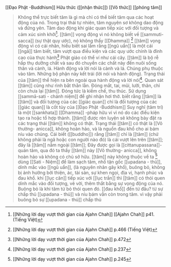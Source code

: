 [[Đạo Phật -Buddhism]]
Hữu thức ([[nhận thức]])
[[Vô thức]]
[[phóng tâm]]
> Không thể trực biết tâm là gì mà chỉ có thể biết tâm qua các hoạt động của nó. Trong trại thái tự nhiên, tâm nguyên sơ không dao động và đứng yên. Tâm dao động khi giác quan tiếp xúc với  đối tượng và cảm xúc sinh khởi[^1].
> [[tâm]] vọng động vì nó không biết về [[sammuti-sacca]] (sự thật quy ước), nó không thấy [[Dhamma]] [^2]
> [[tâm]] vọng động vì có cái nhân, hiểu biết sai lầm rằng [[ngũ uẩn]] là một cái [[ngã]]
> tâm biết, tâm vượt qua điều kiện và các quy ước chính là đỉnh cao của thực hành[^3]
> Phật giáo có thể ví như cái cây. [[tâm]] là bộ rễ hấp thụ dưỡng chất và sau đó chuyển các chất này đến nuôi sống thân và cành, lá. Hành động và lời nói là cành và lá. Chúng phụ thuộc vào tâm. Những bộ phận này kết trái (lời nói và hành động). Trạng thái của [[tâm]] thể hiện ra bên ngoài qua hành động và lời nói[^4].
> Quan sát [[tâm]] cũng như rình bắt thằn lằn. Đóng mắt, tai, mũi, lưỡi, thân, chỉ còn chưa lại [[tâm]]. Đóng tức là kiềm chế, thu thúc. Sử dụng [[sammā-sati - chánh niệm]] để ghi nhận hơi thở.
> biết rằng [[tâm]] là [[tâm]] và đối tượng của các [[giác quan]] chỉ là đối tượng của các [[giác quan]] là cốt tủy của [[Đạo Phật -Buddhism]]
> Suy nghĩ (tâm trí) là một [[sankhata]] [[Dhamma]] -pháp hữu vi vì nó do các điều kiện tạo ra hoặc tổ hợp thành. [[tâm]] được rèn luyện sẽ không bày đặt ra các trạng thái [[tâm]] không có thật. Trạng thái [[tâm]] có thật là [[Vô thường- anicca]], không hoàn hảo, và là nguồn đau khổ cho ai bám níu vào chúng.
> Cái biết ([[buddho]]) rằng [[tâm]] chỉ là [[tâm]] (chứ không phải là ngã hoặc con người nào đó) là cái vượt lên trên [[tâm]]; đây là [[tâm]] nằm ngoài [[tâm]]; Đây được gọi là [[cittanupassana]]- quán tâm, qua đó ta thấy [[tâm]] này [[Vô thường- anicca]], không hoàn hảo và không có chủ sở hữu. [[tâm]] này không thuộc về ta [^5]
> dùng [[Sati - Niệm]] để làm sạch tâm,
> nhổ tận gốc [[upadana - thủ]], dính mắc vào [[ngũ uẩn]], (là nguyên nhân gây khổ), buông bỏ, không bị ảnh hưởng bởi thiện, ác, tài sản, sự khen ngọi, địa vị, hạnh phúc và đau khổ.
> khi [[lục căn]] tiếp xúc với [[lục trần]] thì [[tâm]] có thói quen dính mắc vào đối tượng, vẽ vời, thêm thắt bằng sự vọng động của nó. Buông bỏ là khi tâm từ bỏ thói quen đó.
> [[đau khổ]] đến từ đâu? từ sự chấp thủ [[upadana - thủ]] và níu bám vẫn còn trong tâm. vì vậy phải buông bỏ sự [[upadana - thủ]] chấp thủ


[^1]:  [[Những lời dạy vượt thời gian của Ajahn Chah]] [[Ajahn Chah]] p41. (Tiếng Việt)
[^2]: [[Những lời dạy vượt thời gian của Ajahn Chah]] p.466  (Tiếng Việt)
[^3]: [[Những lời dạy vượt thời gian của Ajahn Chah]] p.472 
[^4]: [[Những lời dạy vượt thời gian của Ajahn Chah]] p.237
[^5]: [[Những lời dạy vượt thời gian của Ajahn Chah]] p.245
